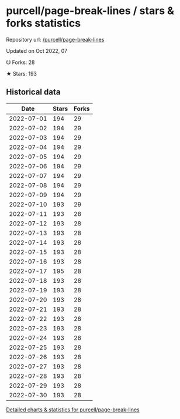 # purcell/page-break-lines / stars & forks statistics

Repository url: [/purcell/page-break-lines](https://github.com/purcell/page-break-lines)

Updated on Oct 2022, 07

☋ Forks: 28

★ Stars: 193

## Historical data
| Date | Stars | Forks |
|------|-------|-------|
| 2022-07-01 | 194 | 29 | 
| 2022-07-02 | 194 | 29 | 
| 2022-07-03 | 194 | 29 | 
| 2022-07-04 | 194 | 29 | 
| 2022-07-05 | 194 | 29 | 
| 2022-07-06 | 194 | 29 | 
| 2022-07-07 | 194 | 29 | 
| 2022-07-08 | 194 | 29 | 
| 2022-07-09 | 194 | 29 | 
| 2022-07-10 | 193 | 29 | 
| 2022-07-11 | 193 | 28 | 
| 2022-07-12 | 193 | 28 | 
| 2022-07-13 | 193 | 28 | 
| 2022-07-14 | 193 | 28 | 
| 2022-07-15 | 193 | 28 | 
| 2022-07-16 | 193 | 28 | 
| 2022-07-17 | 195 | 28 | 
| 2022-07-18 | 193 | 28 | 
| 2022-07-19 | 193 | 28 | 
| 2022-07-20 | 193 | 28 | 
| 2022-07-21 | 193 | 28 | 
| 2022-07-22 | 193 | 28 | 
| 2022-07-23 | 193 | 28 | 
| 2022-07-24 | 193 | 28 | 
| 2022-07-25 | 193 | 28 | 
| 2022-07-26 | 193 | 28 | 
| 2022-07-27 | 193 | 28 | 
| 2022-07-28 | 193 | 28 | 
| 2022-07-29 | 193 | 28 | 
| 2022-07-30 | 193 | 28 | 


[Detailed charts & statistics for purcell/page-break-lines](https://reviewgithub.com/rep/purcell/page-break-lines)
